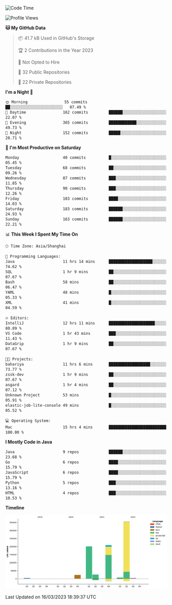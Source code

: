 <!--START_SECTION:waka-->
![Code Time](http://img.shields.io/badge/Code%20Time-1%2C658%20hrs%2041%20mins-blue)

![Profile Views](http://img.shields.io/badge/Profile%20Views-2-blue)

**🐱 My GitHub Data** 

> 📦 41.7 kB Used in GitHub's Storage 
 > 
> 🏆 2 Contributions in the Year 2023
 > 
> 🚫 Not Opted to Hire
 > 
> 📜 32 Public Repositories 
 > 
> 🔑 22 Private Repositories 
 > 
**I'm a Night 🦉** 

```text
🌞 Morning                55 commits          ██░░░░░░░░░░░░░░░░░░░░░░░   07.49 % 
🌆 Daytime                162 commits         ██████░░░░░░░░░░░░░░░░░░░   22.07 % 
🌃 Evening                365 commits         ████████████░░░░░░░░░░░░░   49.73 % 
🌙 Night                  152 commits         █████░░░░░░░░░░░░░░░░░░░░   20.71 % 
```
📅 **I'm Most Productive on Saturday** 

```text
Monday                   40 commits          █░░░░░░░░░░░░░░░░░░░░░░░░   05.45 % 
Tuesday                  68 commits          ██░░░░░░░░░░░░░░░░░░░░░░░   09.26 % 
Wednesday                87 commits          ███░░░░░░░░░░░░░░░░░░░░░░   11.85 % 
Thursday                 90 commits          ███░░░░░░░░░░░░░░░░░░░░░░   12.26 % 
Friday                   103 commits         ████░░░░░░░░░░░░░░░░░░░░░   14.03 % 
Saturday                 183 commits         ██████░░░░░░░░░░░░░░░░░░░   24.93 % 
Sunday                   163 commits         ██████░░░░░░░░░░░░░░░░░░░   22.21 % 
```


📊 **This Week I Spent My Time On** 

```text
🕑︎ Time Zone: Asia/Shanghai

💬 Programming Languages: 
Java                     11 hrs 14 mins      ███████████████████░░░░░░   74.62 % 
SQL                      1 hr 9 mins         ██░░░░░░░░░░░░░░░░░░░░░░░   07.67 % 
Bash                     58 mins             ██░░░░░░░░░░░░░░░░░░░░░░░   06.47 % 
YAML                     48 mins             █░░░░░░░░░░░░░░░░░░░░░░░░   05.33 % 
XML                      41 mins             █░░░░░░░░░░░░░░░░░░░░░░░░   04.59 % 

🔥 Editors: 
IntelliJ                 12 hrs 11 mins      ████████████████████░░░░░   80.89 % 
VS Code                  1 hr 43 mins        ███░░░░░░░░░░░░░░░░░░░░░░   11.43 % 
DataGrip                 1 hr 9 mins         ██░░░░░░░░░░░░░░░░░░░░░░░   07.67 % 

🐱‍💻 Projects: 
bahariya                 11 hrs 6 mins       ██████████████████░░░░░░░   73.77 % 
zssk-dev                 1 hr 9 mins         ██░░░░░░░░░░░░░░░░░░░░░░░   07.67 % 
asgard                   1 hr 4 mins         ██░░░░░░░░░░░░░░░░░░░░░░░   07.12 % 
Unknown Project          53 mins             █░░░░░░░░░░░░░░░░░░░░░░░░   05.91 % 
elastic-job-lite-console 49 mins             █░░░░░░░░░░░░░░░░░░░░░░░░   05.52 % 

💻 Operating System: 
Mac                      15 hrs 4 mins       █████████████████████████   100.00 % 
```

**I Mostly Code in Java** 

```text
Java                     9 repos             ██████░░░░░░░░░░░░░░░░░░░   23.68 % 
Go                       6 repos             ████░░░░░░░░░░░░░░░░░░░░░   15.79 % 
JavaScript               6 repos             ████░░░░░░░░░░░░░░░░░░░░░   15.79 % 
Python                   5 repos             ███░░░░░░░░░░░░░░░░░░░░░░   13.16 % 
HTML                     4 repos             ███░░░░░░░░░░░░░░░░░░░░░░   10.53 % 
```



**Timeline**

![Lines of Code chart](https://raw.githubusercontent.com/youtiaoguagua/youtiaoguagua/master/assets/bar_graph.png)


 Last Updated on 16/03/2023 18:39:37 UTC
<!--END_SECTION:waka-->